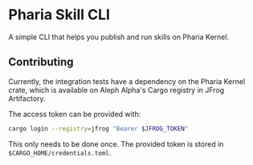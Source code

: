 # Pharia Skill CLI

A simple CLI that helps you publish and run skills on Pharia Kernel.

## Contributing

Currently, the integration tests have a dependency on the Pharia Kernel crate, which is available on Aleph Alpha's Cargo registry in JFrog Artifactory.

The access token can be provided with:

```sh
cargo login --registry=jfrog "Bearer $JFROG_TOKEN"
```

This only needs to be done once. The provided token is stored in `$CARGO_HOME/credentials.toml`.
